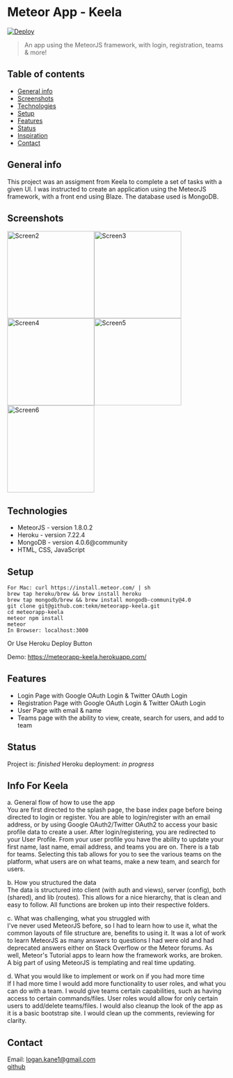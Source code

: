 # Meteor App - Keela
[![Deploy](https://www.herokucdn.com/deploy/button.svg)](https://heroku.com/deploy)
> An app using the MeteorJS framework, with login, registration, teams & more!

## Table of contents
* [General info](#general-info)
* [Screenshots](#screenshots)
* [Technologies](#technologies)
* [Setup](#setup)
* [Features](#features)
* [Status](#status)
* [Inspiration](#info-for-keela)
* [Contact](#contact)

## General info
This project was an assigment from Keela to complete a set of tasks with a given UI. I was instructed
to create an application using the MeteorJS framework, with a front end using Blaze. The database used is
MongoDB.

## Screenshots
<img width="200" alt="Screen2" src="https://user-images.githubusercontent.com/10205799/54791074-8e6ba200-4bf5-11e9-8266-8a3b2fe34b05.png"><img width="200" alt="Screen3" src="https://user-images.githubusercontent.com/10205799/54791075-8e6ba200-4bf5-11e9-8202-17faa73f16af.png"><img width="200" alt="Screen4" src="https://user-images.githubusercontent.com/10205799/54791076-8e6ba200-4bf5-11e9-868b-5528f78618c1.png"><img width="200" alt="Screen5" src="https://user-images.githubusercontent.com/10205799/54791077-8e6ba200-4bf5-11e9-876e-30ff3e1099b2.png"><img width="200" alt="Screen6" src="https://user-images.githubusercontent.com/10205799/54791078-8e6ba200-4bf5-11e9-93f6-e896f28ef257.png">

## Technologies
* MeteorJS - version 1.8.0.2
* Heroku - version 7.22.4
* MongoDB - version 4.0.6@community
* HTML, CSS, JavaScript

## Setup
```
For Mac: curl https://install.meteor.com/ | sh
brew tap heroku/brew && brew install heroku
brew tap mongodb/brew && brew install mongodb-community@4.0
git clone git@github.com:tekm/meteorapp-keela.git
cd meteorapp-keela
meteor npm install
meteor
In Browser: localhost:3000
```
Or Use Heroku Deploy Button

Demo: https://meteorapp-keela.herokuapp.com/

## Features
* Login Page with Google OAuth Login & Twitter OAuth Login
* Registration Page with Google OAuth Login & Twitter OAuth Login
* User Page with email & name
* Teams page with the ability to view, create, search for users, and add to team

## Status
Project is: _finished_
Heroku deployment: _in progress_

## Info For Keela
a. General flow of how to use the app\
You are first directed to the splash page, the base index page before being directed to login or register. You are able to login/register with an email address, or by using Google OAuth2/Twitter OAuth2 to access your basic profile data to create a user.
After login/registering, you are redirected to your User Profile. From your user profile you have the ability to update your first name, last name, email address, and teams you are on. 
There is a tab for teams. Selecting this tab allows for you to see the various teams on the platform, what users are on what teams, make a new team, and search for users.


b. How you structured the data\
The data is structured into client (with auth and views), server (config), both (shared), and lib (routes). This allows for a nice hierarchy, that is clean and easy to follow. All functions are broken up into their respective folders.


c. What was challenging, what you struggled with\
I've never used MeteorJS before, so I had to learn how to use it, what the common layouts of file structure are, benefits to using it. It was a lot of work to learn MeteorJS as many answers to questions I had were old and had deprecated answers either on Stack Overflow or the Meteor forums. As well, Meteor's Tutorial apps to learn how the framework works, are broken. A big part of using MeteorJS is templating and real time updating.


d. What you would like to implement or work on if you had more time\
If I had more time I would add more functionality to user roles, and what you can do with a team. I would give teams certain capabilities, such as having access to certain commands/files. User roles would allow for only certain users to add/delete teams/files. I would also cleanup the look of the app as it is a basic bootstrap site. I would clean up the comments, reviewing for clarity.

## Contact
Email: logan.kane1@gmail.com\
[github](github.com/tekm)

